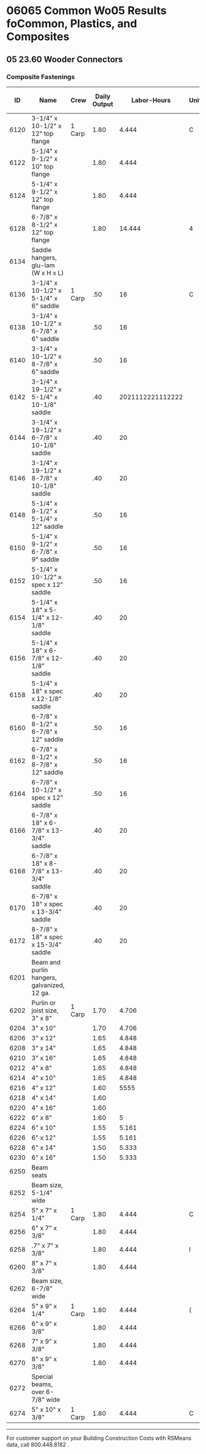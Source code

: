 # 06065 Common Wo05 Results foCommon, Plastics, and Composites

## 05 23.60 Wooder Connectors

### Composite Fastenings

| ID    | Name                                                                 | Crew    | Daily Output | Labor-Hours | Unit | Material | Labor | Equipment | Total   | Total Incl O&P |
|-------|----------------------------------------------------------------------|---------|--------------|-------------|------|----------|-------|-----------|---------|----------------|
| 6120  | 3-1/4" x 10-1/2" x 12" top flange                                   | 1 Carp  | 1.80         | 4.444       | C    | 36,100   | 250   |           | 36,350  | 4022           |
| 6122  | 5-1/4" x 9-1/2" x 10" top flange                                    |         | 1.80         | 4.444       |      | 20,900   | 250   |           | 21,150  | 23             |
| 6124  | 5-1/4" x 9-1/2" x 12" top flange                                    |         | 1.80         | 4.444       |      | 20,900   | 250   |           | 21,150  | 23 .           |
| 6128  | 6-7/8" x 8-1/2" x 12" top flange                                    |         | 1.80         | 14.444      | 4    | 20,900   | 250   |           | 21,150  | 23 ,           |
| 6134  | Saddle hangers, glu-lam (W x H x L)                                  |         |              |             |      |          |       |           |         |                |
| 6136  | 3-1/4" x 10-1/2" x 5-1/4" x 6" saddle                               | 1 Carp  | .50          | 16          | C    | 12,500   | 900   |           | 13,400  | 1569.          |
| 6138  | 3-1/4" x 10-1/2" x 6-7/8" x 6" saddle                               |         | .50          | 16          |      | 16,400   | 900   |           | 17,300  | 19 .           |
| 6140  | 3-1/4" x 10-1/2" x 8-7/8" x 6" saddle                               |         | .50          | 16          |      | 14,100   | 900   |           | 15,000  | 16 ,           |
| 6142  | 3-1/4" x 19-1/2" x 5-1/4" x 10-1/8" saddle                          |         | .40          | 2021112221112222 |   | 26,200   | 1,125 |           | 27,325  | 30 ,           |
| 6144  | 3-1/4" x 19-1/2" x 6-7/8" x 10-1/8" saddle                          |         | .40          | 20          |      | 27,700   | 1,125 |           | 28,825  | 32 ,           |
| 6146  | 3-1/4" x 19-1/2" x 8-7/8" x 10-1/8" saddle                          |         | .40          | 20          |      | 16,800   | 1,125 |           | 17,925  | 20 ,           |
| 6148  | 5-1/4" x 9-1/2" x 5-1/4" x 12" saddle                               |         | .50          | 16          |      | 20,000   | 900   |           | 20,900  | 23 ,           |
| 6150  | 5-1/4" x 9-1/2" x 6-7/8" x 9" saddle                                |         | .50          | 16          |      | 19,800   | 900   |           | 20,700  | 23 ,           |
| 6152  | 5-1/4" x 10-1/2" x spec x 12" saddle                                |         | .50          | 16          |      | 37,300   | 900   |           | 38,200  | 42 ,           |
| 6154  | 5-1/4" x 18" x 5-1/4" x 12-1/8" saddle                              |         | .40          | 20          |      | 18,100   | 1,125 |           | 19,225  | 21 ,           |
| 6156  | 5-1/4" x 18" x 6-7/8" x 12-1/8" saddle                              |         | .40          | 20          |      | 19,800   | 1,125 |           | 20,925  | 23 ,           |
| 6158  | 5-1/4" x 18" x spec x 12-1/8" saddle                                |         | .40          | 20          |      | 21,500   | 1,125 |           | 22,625  | 25 ,           |
| 6160  | 6-7/8" x 8-1/2" x 6-7/8" x 12" saddle                               |         | .50          | 16          |      | 37,400   | 900   |           | 38,300  | 42 ,           |
| 6162  | 6-7/8" x 8-1/2" x 8-7/8" x 12" saddle                               |         | .50          | 16          |      | 38,700   | 900   |           | 39,600  | 44 i           |
| 6164  | 6-7/8" x 10-1/2" x spec x 12" saddle                                |         | .50          | 16          |      | 37,400   | 900   |           | 38,300  | 42 ,           |
| 6166  | 6-7/8" x 18" x 6-7/8" x 13-3/4" saddle                              |         | .40          | 20          |      | 37,400   | 1,125 |           | 38,525  | 42 ,           |
| 6168  | 6-7/8" x 18" x 8-7/8" x 13-3/4" saddle                              |         | .40          | 20          |      | 26,000   | 1,125 |           | 27,125  | 30 ,           |
| 6170  | 6-7/8" x 18" x spec x 13-3/4" saddle                                |         | .40          | 20          |      | 41,800   | 1,125 |           | 42,925  | 47 ,           |
| 6172  | 8-7/8" x 18" x spec x 15-3/4" saddle                                |         | .40          | 20          |      | 62,500   | 1,125 |           | 63,625  | 70,0           |
| 6201  | Beam and purlin hangers, galvanized, 12 ga.                         |         |              |             |      |          |       |           |         |                |
| 6202  | Purlin or joist size, 3" x 8"                                       | 1 Carp  | 1.70         | 4.706       |      | 1,625    | 265   |           | 1,890   | 223332         |
| 6204  | 3" x 10"                                                            |         | 1.70         | 4.706       |      | 1,875    | 265   |           | 2,140   |                |
| 6206  | 3" x 12"                                                            |         | 1.65         | 4.848       |      | 2,625    | 273   |           | 2,898   |                |
| 6208  | 3" x 14"                                                            |         | 1.65         | 4.848       |      | 3,050    | 273   |           | 3,323   | 3,7            |
| 6210  | 3" x 16"                                                            |         | 1.65         | 4.848       |      | 2,750    | 273   |           | 3,023   | 3,4            |
| 6212  | 4" x 8"                                                             |         | 1.65         | 4.848       |      | 2,275    | 273   |           | 2,548   | 2,9            |
| 6214  | 4" x 10"                                                            |         | 1.65         | 4.848       |      | 1,850    | 273   |           | 2,123   | 2,4            |
| 6216  | 4" x 12"                                                            |         | 1.60         | 5555        |      | 2,325    | 282   |           | 2,607   | 3 C            |
| 6218  | 4" x 14"                                                            |         | 1.60         |             |      | 2,825    | 282   |           | 3,107   | 3,5            |
| 6220  | 4" x 16"                                                            |         | 1.60         |             |      | 2,100    | 282   |           | 2,382   | 2,7            |
| 6222  | 6" x 8"                                                             |         | 1.60         | 5           |      | 2,075    | 282   |           | 2,357   | 2,7            |
| 6224  | 6" x 10"                                                            |         | 1.55         | 5.161       |      | 2,325    | 291   |           | 2,616   | 2,9            |
| 6226  | 6" x 12"                                                            |         | 1.55         | 5.161       |      | 5,675    | 291   |           | 5,966   | 6,624          |
| 6228  | 6" x 14"                                                            |         | 1.50         | 5.333       |      | 3,425    | 300   |           | 3,725   | 4,2            |
| 6230  | 6" x 16"                                                            |         | 1.50         | 5.333       |      | 4,575    | 300   |           | 4,875   | 5,4            |
| 6250  | Beam seats                                                          |         |              |             |      |          |       |           |         |                |
| 6252  | Beam size, 5-1/4" wide                                              |         |              |             |      |          |       |           |         |                |
| 6254  | 5" x 7" x 1/4"                                                      | 1 Carp  | 1.80         | 4.444       | C    | 7,525    | 250   |           | 7,775   | 8,6            |
| 6256  | 6" x 7" x 3/8"                                                      |         | 1.80         | 4.444       |      | 14,900   | 250   |           | 15,150  | 16,7           |
| 6258  | .7" x 7" x 3/8"                                                     |         | 1.80         | 4.444       | I    | 9,125    | 250   |           | 9,375   | 10,40          |
| 6260  | 8" x 7" x 3/8"                                                      |         | 1.80         | 4.444       |      | 10,800   | 250   |           | 11,050  | 12,20          |
| 6262  | Beam size, 6-7/8" wide                                              |         |              |             |      |          |       |           |         |                |
| 6264  | 5" x 9" x 1/4"                                                      | 1 Carp  | 1.80         | 4.444       | (    | 9,100    | 250   |           | 9,350   | 10,40          |
| 6266  | 6" x 9" x 3/8"                                                      |         | 1.80         | 4.444       |      | 11,800   | 250   |           | 12,050  | 13,30          |
| 6268  | 7" x 9" x 3/8"                                                      |         | 1.80         | 4.444       |      | 13,300   | 250   |           | 13,550  | 15,00          |
| 6270  | 8" x 9" x 3/8"                                                      |         | 1.80         | 4.444       |      | 15,800   | 250   |           | 16,050  | 17,70          |
| 6272  | Special beams, over 6-7/8" wide                                     |         |              |             |      |          |       |           |         |                |
| 6274  | 5" x 10" x 3/8"                                                     | 1 Carp  | 1.80         | 4.444       | C    | 20,500   | 250   |           | 20,750  | 22,90          |

---

For customer support on your Building Construction Costs with RSMeans data, call 800.448.8182 .